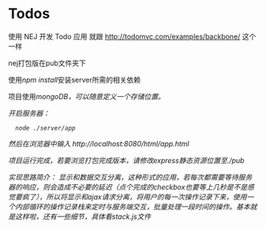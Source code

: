 # Todos 
使用 NEJ 开发 Todo 应用
就跟 http://todomvc.com/examples/backbone/ 这个一样

nej打包版在pub文件夹下

使用<em>npm install</em>安装server所需的相关依赖

项目使用<i>mongoDB<i>，可以随意定义一个存储位置。

开启服务器：
``` linux
  node ./server/app 
```
然后在浏览器中输入 http://localhost:8080/html/app.html 

项目运行完成，若要浏览打包完成版本，请修改express静态资源位置至./pub

实现思路简介：
显示和数据交互分离，这种形式的应用，若每次都需要等待服务器的响应，则会造成不必要的延迟（点个完成的checkbox也要等上几秒是不是感觉要疯了），所以将显示和ajax请求分离，将用户的每一次操作记录下来，使用一个内部循环的操作记录栈来定时与服务端交互，批量处理一段时间的操作。基本就是这样啦，还有一些细节，具体看stack.js文件
